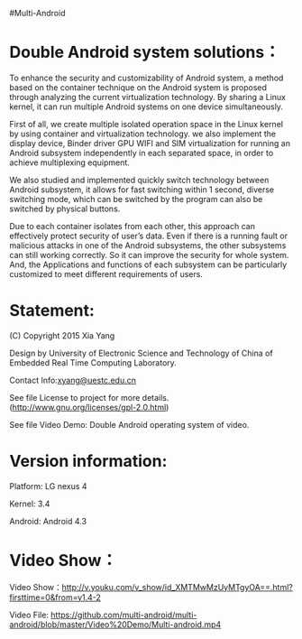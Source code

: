 
#Multi-Android


Double Android system solutions：
================================

To enhance the security and customizability of Android system, a method based on the container technique on the Android system is proposed through analyzing the current virtualization technology. By sharing a Linux kernel, it can run multiple Android systems on one device simultaneously. 

First of all, we create multiple isolated operation space in the Linux kernel by using container and virtualization technology. we also implement the display device, Binder driver GPU WIFI and SIM virtualization for running an Android subsystem independently in each separated space, in order to achieve multiplexing equipment.

We also studied and implemented quickly switch technology between Android subsystem, it allows for fast switching within 1 second, diverse switching mode, which can be switched by the program can also be switched by physical buttons.

Due to each container isolates from each other, this approach can effectively protect security of user’s data. Even if there is a running fault or malicious attacks in one of the Android subsystems, the other subsystems can still working correctly. So it can improve the security for whole system. And, the Applications and functions of each subsystem can be particularly customized to meet different requirements of users.


Statement:
==========

(C) Copyright 2015  Xia Yang

Design by University of Electronic Science and Technology of China of Embedded Real Time Computing Laboratory.

Contact Info:xyang@uestc.edu.cn

See file License to project for more details. (http://www.gnu.org/licenses/gpl-2.0.html)

See file Video Demo: Double Android operating system of video.


Version information:
====================

Platform: LG nexus 4

Kernel: 3.4

Android: Android 4.3


Video Show：
===========

Video Show：http://v.youku.com/v_show/id_XMTMwMzUyMTgyOA==.html?firsttime=0&from=y1.4-2

Video File: https://github.com/multi-android/multi-android/blob/master/Video%20Demo/Multi-android.mp4




